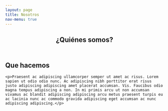 ```yaml
---
layout: page
title: Nosotros
nav-menu: true
---
```


<div id="main" class="alt">
<section id="one">
	<div class="inner">
		<header class="major">
			<h1>¿Quiénes somos?</h1>
		</header> 
    
<h2 id="elements">Que hacemos</h2>
<div class="row 200%">
	<div class="6u$ 12u$(medium)">	
    
    <p>Praesent ac adipiscing ullamcorper semper ut amet ac risus. Lorem sapien ut odio odio nunc. Ac adipiscing nibh porttitor erat risus justo adipiscing adipiscing amet placerat accumsan. Vis. Faucibus odio magna tempus adipiscing a non. In mi primis arcu ut non accumsan vivamus ac blandit adipiscing adipiscing arcu metus praesent turpis eu ac lacinia nunc ac commodo gravida adipiscing eget accumsan ac nunc adipiscing adipiscing.</p>
    

 </div>
 
